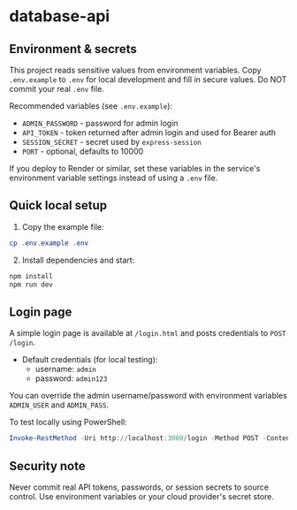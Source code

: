 # database-api

Environment & secrets
----------------------

This project reads sensitive values from environment variables. Copy `.env.example` to `.env` for local development and fill in secure values. Do NOT commit your real `.env` file.

Recommended variables (see `.env.example`):

- `ADMIN_PASSWORD` - password for admin login
- `API_TOKEN` - token returned after admin login and used for Bearer auth
- `SESSION_SECRET` - secret used by `express-session`
- `PORT` - optional, defaults to 10000

If you deploy to Render or similar, set these variables in the service's environment variable settings instead of using a `.env` file.

Quick local setup
-----------------

1. Copy the example file:

```powershell
cp .env.example .env
```

2. Install dependencies and start:

```powershell
npm install
npm run dev
```

Login page
----------

A simple login page is available at `/login.html` and posts credentials to `POST /login`.

- Default credentials (for local testing):
	- username: `admin`
	- password: `admin123`

You can override the admin username/password with environment variables `ADMIN_USER` and `ADMIN_PASS`.

To test locally using PowerShell:

```powershell
Invoke-RestMethod -Uri http://localhost:3000/login -Method POST -ContentType 'application/json' -Body (ConvertTo-Json @{username='admin'; password='admin123'}) | ConvertTo-Json -Depth 5
```

Security note
-------------
Never commit real API tokens, passwords, or session secrets to source control. Use environment variables or your cloud provider's secret store.